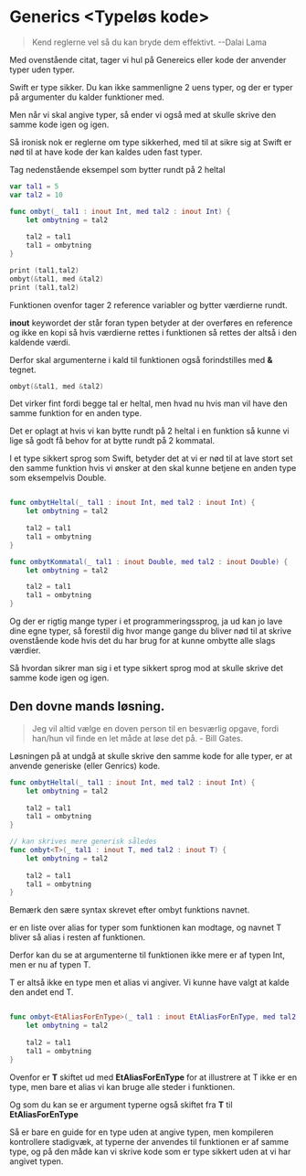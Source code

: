# Generics <Typeløs kode>

>Kend reglerne vel så du kan bryde dem effektivt. --Dalai Lama

Med ovenstående citat, tager vi hul på Genereics eller kode der anvender typer uden typer. 

Swift er type sikker. Du kan ikke sammenligne 2 uens typer, og der er typer på argumenter du kalder funktioner med. 

Men når vi skal angive typer, så ender vi også med at skulle skrive den samme kode igen og igen.

Så ironisk nok er reglerne om type sikkerhed, med til at sikre sig at Swift er nød til at have kode der kan kaldes uden fast typer. 

Tag nedenstående eksempel som bytter rundt på 2 heltal

```Swift
var tal1 = 5
var tal2 = 10

func ombyt(_ tal1 : inout Int, med tal2 : inout Int) {
	let ombytning = tal2
	
	tal2 = tal1
	tal1 = ombytning
}

print (tal1,tal2)
ombyt(&tal1, med &tal2)
print (tal1,tal2)
```

Funktionen ovenfor tager 2 reference variabler og bytter værdierne rundt.

**inout** keywordet der står foran typen betyder at der overføres en reference og ikke en kopi så hvis værdierne rettes i funktionen så rettes der altså i den kaldende værdi.

Derfor skal argumenterne i kald til funktionen også forindstilles med **&** tegnet.

```Swift
ombyt(&tal1, med &tal2)
```

Det virker fint fordi begge tal er heltal, men hvad nu hvis man vil have den samme funktion for en anden type.

Det er oplagt at hvis vi kan bytte rundt på 2 heltal i en funktion så kunne vi lige så godt få behov for at bytte rundt på 2 kommatal.

I et type sikkert sprog som Swift, betyder det at vi er nød til at lave stort set den samme funktion hvis vi ønsker at den skal kunne betjene en anden type som eksempelvis Double.

```Swift

func ombytHeltal(_ tal1 : inout Int, med tal2 : inout Int) {
	let ombytning = tal2
	
	tal2 = tal1
	tal1 = ombytning
}

func ombytKommatal(_ tal1 : inout Double, med tal2 : inout Double) {
	let ombytning = tal2

 	tal2 = tal1
	tal1 = ombytning
}
```

Og der er rigtig mange typer i et programmeringssprog, ja ud kan jo lave dine egne typer, så forestil dig hvor mange gange du bliver nød til at skrive ovenstående kode hvis det du har brug for at kunne ombytte alle slags værdier. 

Så hvordan sikrer man sig i et type sikkert sprog mod at skulle skrive det samme kode igen og igen. 

## Den dovne mands løsning.

> Jeg vil altid vælge en doven person til en besværlig opgave, fordi han/hun vil finde en let måde at løse det på. - Bill Gates.

Løsningen på at undgå at skulle skrive den samme kode for alle typer, er at anvende generiske (eller Genrics) kode.

```Swift
func ombytHeltal(_ tal1 : inout Int, med tal2 : inout Int) {
	let ombytning = tal2
	
	tal2 = tal1
	tal1 = ombytning
}

// kan skrives mere generisk således
func ombyt<T>(_ tal1 : inout T, med tal2 : inout T) {
	let ombytning = tal2
	
	tal2 = tal1
	tal1 = ombytning
}
```

Bemærk den sære syntax **<T>** skrevet efter ombyt funktions navnet.

**<T>** er en liste over alias for typer som funktionen kan modtage, og navnet T bliver så alias i resten af funktionen.

Derfor kan du se at argumenterne til funktionen ikke mere er af typen Int, men er nu af typen T.

T er altså ikke en type men et alias vi angiver. Vi kunne have valgt at kalde den andet end T.

```Swift

func ombyt<EtAliasForEnType>(_ tal1 : inout EtAliasForEnType, med tal2 : inout EtAliasForEnType) {
	let ombytning = tal2
	
	tal2 = tal1
	tal1 = ombytning
}

```

Ovenfor er **T** skiftet ud med **EtAliasForEnType** for at illustrere at T ikke er en type, men bare et alias vi kan bruge alle steder i funktionen.

Og som du kan se er argument typerne også skiftet fra **T** til **EtAliasForEnType**

Så <T> er bare en guide for en type uden at angive typen, men kompileren kontrollere stadigvæk, at typerne der anvendes til funktionen er af samme type, og på den måde kan vi skrive kode som er type sikkert uden at vi har angivet typen. 

